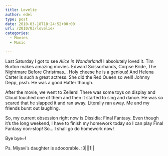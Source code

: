 ```yaml
---
title: Lovelie
author: edel
type: post
date: 2010-03-18T18:24:52+00:00
url: /2010/03/lovelie/
categories:
  - Movies
  - Music

---
```

Last Saturday I got to see _Alice in Wonderland_! I absolutely loved it. Tim Burton makes amazing movies. Edward Scissorhands, Corpse Bride, The Nightmare Before Christmas&#8230; Holy cheese he is a genious! And Helena Carter is such a great actress. She did the Red Queen so well! Johnny Depp, pssh. He was a good Hatter though.

After the movie, we went to Zellers! There was some toys on display and Cloud touched one of them and then it started to sing and dance. He was so scared that he slapped it and ran away. Literally ran away. Me and my friends burst out laughing.

So, my current obsession right now is Dissidia: Final Fantasy. Even though it&#8217;s the long weekend, I have to finish my homework today so I can play Final Fantasy non-stop! So&#8230; I shall go do homework now!

Bye bye~!

Ps. Miyavi&#8217;s daughter is adooorable. :3|||1||

<ol class="footnote">
</ol>
